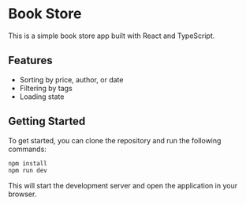 # Book Store

This is a simple book store app built with React and TypeScript.

## Features

- Sorting by price, author, or date
- Filtering by tags
- Loading state

## Getting Started

To get started, you can clone the repository and run the following commands:

```bash
npm install
npm run dev
```

This will start the development server and open the application in your browser.
